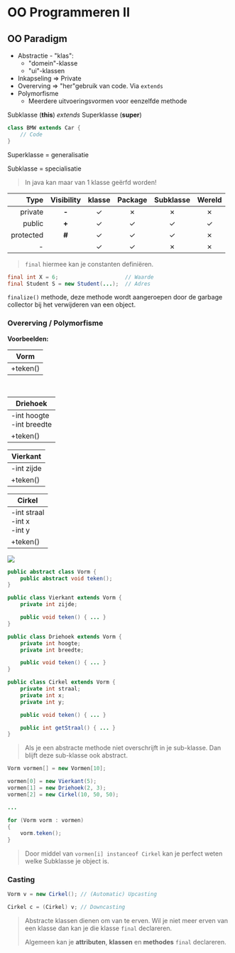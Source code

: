 # OO Programmeren II

## OO Paradigm

* Abstractie - "klas":
    - "domein"-klasse
    - "ui"-klassen
* Inkapseling => Private
* Overerving => "her"gebruik van code. Via `extends`
* Polymorfisme
	* Meerdere uitvoeringsvormen voor eenzelfde methode


Subklasse (**this**)  _extends_ Superklasse (**super**)

```java
class BMW extends Car {
    // Code
}
```


Superklasse = generalisatie

Subklasse = specialisatie

> In java kan maar van 1 klasse geërfd worden!


| Type      | Visibility | klasse   | Package   | Subklasse   | Wereld   |
| --------: | :--------: | :------: | :-------: | :---------: | :------: |
| private   | **-**      | ✓        | ✗         | ✗           | ✗        |
| public    | **+**      | ✓        | ✓         | ✓           | ✓        |
| protected | **#**      | ✓        | ✓         | ✓           | ✗        |
| -         | &nbsp;     | ✓        | ✓         | ✗           | ✗        |

> `final` hiermee kan je constanten definiëren.

```java
final int X = 6;                     // Waarde
final Student S = new Student(...);  // Adres
```

`finalize()` methode, deze methode wordt aangeroepen door de garbage collector bij het verwijderen van een object.


### Overerving / Polymorfisme

**Voorbeelden:**

| Vorm     |
| -------- |
| +teken() |

<br>

| Driehoek                    |
| --------------------------- |
| -int hoogte<br>-int breedte |
| +teken()                    |

| Vierkant                    |
| --------------------------- |
| -int zijde                  |
| +teken()                    |

| Cirkel                          |
| ------------------------------- |
| -int straal<br>-int x<br>-int y |
| +teken()                        |

<img src="http://g.gravizo.com/g?
%2F**%20%40opt%20all%20*%2F%0Apublic%20abstract%20class%20Vorm%20%7B%0A%20%20%20%20public%20abstract%20void%20teken()%3B%0A%7D%0A%0A%2F**%20%40opt%20all%20*%2F%0Apublic%20class%20Vierkant%20extends%20Vorm%20%7B%0A%20%20%20%20private%20int%20zijde%3B%0A%20%20%20%20%0A%20%20%20%20public%20void%20teken()%20%7B%20%20%7D%0A%7D%0A%0A%2F**%20%40opt%20all%20*%2F%0Apublic%20class%20Driehoek%20extends%20Vorm%20%7B%0A%20%20%20%20private%20int%20hoogte%3B%0A%20%20%20%20private%20int%20breedte%3B%0A%20%20%20%20%0A%20%20%20%20public%20void%20teken()%20%7B%20%20%7D%0A%7D%0A%0A%2F**%20%40opt%20all%20*%2F%0Apublic%20class%20Cirkel%20extends%20Vorm%20%7B%0A%20%20%20%20private%20int%20straal%3B%0A%20%20%20%20private%20int%20x%3B%0A%20%20%20%20private%20int%20y%3B%0A%20%20%20%20%0A%20%20%20%20public%20void%20teken()%20%7B%20%20%7D%0A%20%20%20%20%0A%20%20%20%20public%20int%20getStraal()%20%7B%20%20%7D%20%0A%7D" />

```java
public abstract class Vorm {
    public abstract void teken();
}

public class Vierkant extends Vorm {
    private int zijde;

    public void teken() { ... }
}

public class Driehoek extends Vorm {
    private int hoogte;
    private int breedte;

    public void teken() { ... }
}

public class Cirkel extends Vorm {
    private int straal;
    private int x;
    private int y;

    public void teken() { ... }

    public int getStraal() { ... }
}
```

> Als je een abstracte methode niet overschrijft in je sub-klasse. Dan blijft deze sub-klasse ook abstract.


```java
Vorm vormen[] = new Vormen[10];

vormen[0] = new Vierkant(5);
vormen[1] = new Driehoek(2, 3);
vormen[2] = new Cirkel(10, 50, 50);

...

for (Vorm vorm : vormen)
{
    vorm.teken();
}
```

> Door middel van `vormen[i] instanceof Cirkel` kan je perfect weten welke Subklasse je object is.

### Casting

```java
Vorm v = new Cirkel(); // (Automatic) Upcasting

Cirkel c = (Cirkel) v; // Downcasting
```

> Abstracte klassen dienen om van te erven. Wil je niet meer erven van een klasse dan kan je die klasse `final` declareren.
>
> Algemeen kan je **attributen**, **klassen** en **methodes** `final` declareren.

